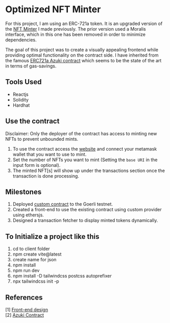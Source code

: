 # Optimized NFT Minter
For this project, I am using an ERC-721a token. It is an upgraded version of the [NFT Minter](https://github.com/solarsailorneo/minterNFT)
I made previously. The prior version used a Moralis interface, which in this one has been removed in order to minimize dependencies.

The goal of this project was to create a visually appealing frontend while providing optimal functionality on the contract side. I have inherited from the famous [ERC721a Azuki contract](https://www.azuki.com/erc721a) which seems to be the state of the art in terms of gas-savings.

## Tools Used
- Reactjs
- Solidity
- Hardhat

## Use the contract
Disclaimer: Only the deployer of the contract has access to minting new NFTs to prevent unbounded mints.
1. To use the contract access the [website](https://optimizednftminter.netlify.app/) and connect your metamask wallet that you want to use to mint.
2. Set the number of NFTs you want to mint (Setting the `base URI` in the input form is optional).
3. The minted NFT[s] will show up under the transactions section
 once the transaction is done processing.
 
## Milestones
1. Deployed [custom contract](https://goerli.etherscan.io/address/0xc920a9acb898621a1d951bc5ab5d9d81f183d5fb) to the Goerli testnet.
2. Created a front-end to use the existing contract using custom provider using ethersjs.
3. Designed a transaction fetcher to display minted tokens dynamically.

## To Initialize a project like this
1. cd to client folder 
2. npm create vite@latest
3. create name for json
4. npm install
5. npm run dev
6. npm install -D tailwindcss postcss autoprefixer
7. npx tailwindcss init -p

## References
[1] [Front-end design](https://www.youtube.com/watch?v=Wn_Kb3MR_cU&list=WL&index=26) </br>
[2] [Azuki Contract](https://www.azuki.com/erc721a)

